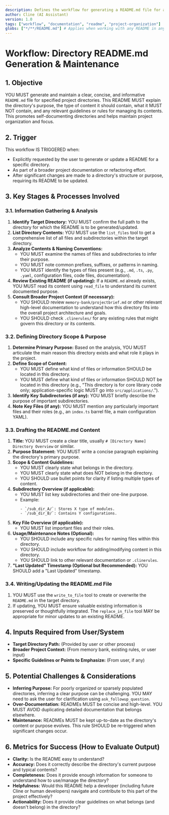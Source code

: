 ```yaml
---
description: Defines the workflow for generating a README.md file for a given directory, explaining its purpose, scope, and content rules.
author: Cline (AI Assistant)
version: 1.0
tags: ["workflow", "documentation", "readme", "project-organization"]
globs: ["*/**/README.md"] # Applies when working with any README in any subdirectory
---
```


# Workflow: Directory README.md Generation & Maintenance

## 1. Objective

YOU MUST generate and maintain a clear, concise, and informative `README.md` file for specified project directories. This README MUST explain the directory's purpose, the type of content it should contain, what it MUST NOT contain, and any relevant guidelines or rules for managing its contents. This promotes self-documenting directories and helps maintain project organization and focus.

## 2. Trigger

This workflow IS TRIGGERED when:
*   Explicitly requested by the user to generate or update a README for a specific directory.
*   As part of a broader project documentation or refactoring effort.
*   After significant changes are made to a directory's structure or purpose, requiring its README to be updated.

## 3. Key Stages & Processes Involved

### 3.1. Information Gathering & Analysis
1.  **Identify Target Directory:** YOU MUST confirm the full path to the directory for which the README is to be generated/updated.
2.  **List Directory Contents:** YOU MUST use the `list_files` tool to get a comprehensive list of all files and subdirectories within the target directory.
3.  **Analyze Contents & Naming Conventions:**
    *   YOU MUST examine the names of files and subdirectories to infer their purpose.
    *   YOU MUST note common prefixes, suffixes, or patterns in naming.
    *   YOU MUST identify the types of files present (e.g., `.md`, `.ts`, `.py`, `.yaml`, configuration files, code files, documentation).
4.  **Review Existing README (if updating):** If a `README.md` already exists, YOU MUST read its content using `read_file` to understand its current documented purpose.
5.  **Consult Broader Project Context (if necessary):**
    *   YOU SHOULD review `memory-bank/projectbrief.md` or other relevant high-level documentation to understand how this directory fits into the overall project architecture and goals.
    *   YOU SHOULD check `.clinerules/` for any existing rules that might govern this directory or its contents.

### 3.2. Defining Directory Scope & Purpose
1.  **Determine Primary Purpose:** Based on the analysis, YOU MUST articulate the main reason this directory exists and what role it plays in the project.
2.  **Define Scope of Content:**
    *   YOU MUST define what kind of files or information SHOULD be located in this directory.
    *   YOU MUST define what kind of files or information SHOULD NOT be located in this directory (e.g., "This directory is for core library code only; application-specific logic MUST go into `src/applications/`.").
3.  **Identify Key Subdirectories (if any):** YOU MUST briefly describe the purpose of important subdirectories.
4.  **Note Key Files (if any):** YOU MUST mention any particularly important files and their roles (e.g., an `index.ts` barrel file, a main configuration YAML).

### 3.3. Drafting the README.md Content
1.  **Title:** YOU MUST create a clear title, usually `# [Directory Name] Directory Overview` or similar.
2.  **Purpose Statement:** YOU MUST write a concise paragraph explaining the directory's primary purpose.
3.  **Scope & Content Guidelines:**
    *   YOU MUST clearly state what belongs in the directory.
    *   YOU MUST clearly state what does NOT belong in the directory.
    *   YOU SHOULD use bullet points for clarity if listing multiple types of content.
4.  **Subdirectory Overview (if applicable):**
    *   YOU MUST list key subdirectories and their one-line purpose.
    *   Example:
        ```
        - `/sub_dir_A/`: Stores X type of modules.
        - `/sub_dir_B/`: Contains Y configurations.
        ```
5.  **Key File Overview (if applicable):**
    *   YOU MUST list important files and their roles.
6.  **Usage/Maintenance Notes (Optional):**
    *   YOU SHOULD include any specific rules for naming files within this directory.
    *   YOU SHOULD include workflow for adding/modifying content in this directory.
    *   YOU SHOULD link to other relevant documentation or `.clinerules`.
7.  **"Last Updated" Timestamp (Optional but Recommended):** YOU SHOULD add a "Last Updated" timestamp.

### 3.4. Writing/Updating the README.md File
1.  YOU MUST use the `write_to_file` tool to create or overwrite the `README.md` in the target directory.
2.  If updating, YOU MUST ensure valuable existing information is preserved or thoughtfully integrated. The `replace_in_file` tool MAY be appropriate for minor updates to an existing README.

## 4. Inputs Required from User/System

*   **Target Directory Path:** (Provided by user or other process)
*   **Broader Project Context:** (From memory bank, existing rules, or user input)
*   **Specific Guidelines or Points to Emphasize:** (From user, if any)

## 5. Potential Challenges & Considerations

*   **Inferring Purpose:** For poorly organized or sparsely populated directories, inferring a clear purpose can be challenging. YOU MAY need to ask the user for clarification using `ask_followup_question`.
*   **Over-Documentation:** READMEs MUST be concise and high-level. YOU MUST AVOID duplicating detailed documentation that belongs elsewhere.
*   **Maintenance:** READMEs MUST be kept up-to-date as the directory's content or purpose evolves. This rule SHOULD be re-triggered when significant changes occur.

## 6. Metrics for Success (How to Evaluate Output)

*   **Clarity:** Is the README easy to understand?
*   **Accuracy:** Does it correctly describe the directory's current purpose and typical contents?
*   **Completeness:** Does it provide enough information for someone to understand how to use/manage the directory?
*   **Helpfulness:** Would this README help a developer (including future Cline or human developers) navigate and contribute to this part of the project effectively?
*   **Actionability:** Does it provide clear guidelines on what belongs (and doesn't belong) in the directory?
